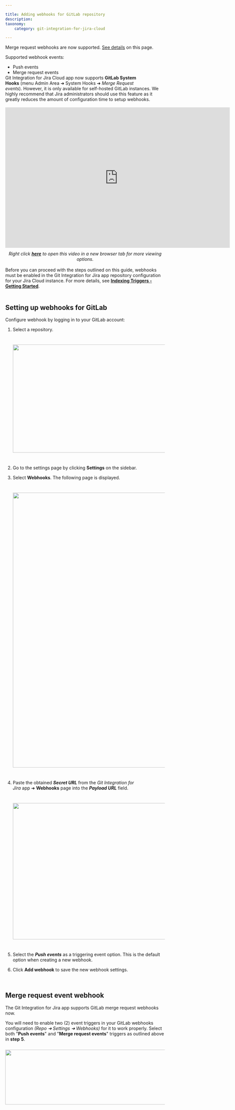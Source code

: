 ```yaml
---

title: Adding webhooks for GitLab repository
description:
taxonomy:
    category: git-integration-for-jira-cloud

---
```


<div class="bbb-callout bbb--tip">
    <div class="irow">
    <div class="ilogobox">
        <span class="logoimg"></span>
    </div>
    <div class="imsgbox">
        Merge request webhooks are now supported. <a href='/git-integration-for-jira-cloud/adding-webhooks-for-gitlab-repository-gij-cloud'>See details</a> on this page.<br>
        <p>Supported webhook events:</p>
        <ul style='margin-bottom:0px !important'>
            <li>Push events</lI>
            <li>Merge request events</li>
        </ul>
    </div>
    </div>
</div>

<div class="bbb-callout bbb--tip">
    <div class="irow">
    <div class="ilogobox">
        <span class="logoimg"></span>
    </div>
    <div class="imsgbox">
        Git Integration for Jira Cloud app now supports <b>GitLab System Hooks</b> (menu Admin Area ➜ System Hooks ➜ <i>Merge Request events</i>). However, it is only available for self-hosted GitLab instances. We highly recommend that Jira administrators should use this feature as it greatly reduces the amount of configuration time to setup webhooks.
    </div>
    </div>
</div>
<br>

<div class='embed-container embed-container--16-10'>
    <iframe width='709' height='443' src='https://fast.wistia.com/embed/iframe/trp1frsfl4?videoFoam=true' frameborder='0' allowfullscreen ></iframe>
</div>

<div align='center' style='margin-top:10px'>
    <i>Right click <a href='https://bigbrassband.wistia.com/medias/trp1frsfl4'><b>here</b></a> to open this video in a new browser tab for more viewing options.</i>
</div>
<br>


<div class="bbb-callout bbb--error">
    <div class="irow">
    <div class="ilogobox">
        <span class="logoimg"></span>
    </div>
    <div class="imsgbox">
        Before you can proceed with the steps outlined on this guide, webhooks must be enabled in the Git Integration for Jira app repository configuration for your Jira Cloud instance. For more details, see <a href='/git-integration-for-jira-cloud/indexing-triggers-gij-cloud'><b>Indexing Triggers - Getting Started</b></a>.
    </div>
    </div>
</div>
<br>

## Setting up webhooks for GitLab

Configure webhook by logging in to your GitLab account:

1.  Select a repository.

    <img src='/wp-content/uploads/gij-web-hooks-gitlab-settings-c.png' width=647 height=341 style='margin:25px 0' />

2.  Go to the settings page by clicking **Settings** on the sidebar.

3.  Select **Webhooks**. The following page is displayed.

    <img src='/wp-content/uploads/gij-web-hooks-gitlab-settings-add-c.png' width=584 height=867 style='margin:25px 0' />

4.  Paste the obtained _**Secret URL**_ from the _Git Integration for Jira_ app ➜ **Webhooks** page into the _**Payload URL**_ field.

    <img src='/wp-content/uploads/gij-jira-cloud-webhook-url-loc-c1.png' width=646 height=430 style='margin:25px 0' />

5.  Select the _**Push events**_ as a triggering event option. This is the default option when creating a new webhook.

6.  Click **Add webhook** to save the new webhook settings.

<br>

## Merge request event webhook

The Git Integration for Jira app supports GitLab merge request webhooks now.

You will need to enable two (2) event triggers in your GitLab webhooks configuration _(Repo ➜ Settings ➜ Webhooks)_ for it to work properly. Select both "**Push events**" and "**Merge request events**" triggers as outlined above in **step** **5**.

<img src='/wp-content/uploads/gij-gitlab-merge-request-event-trigger-webhook.png' width=648 height=173 style='margin:25px 0;max-width:100%;display:block' />

